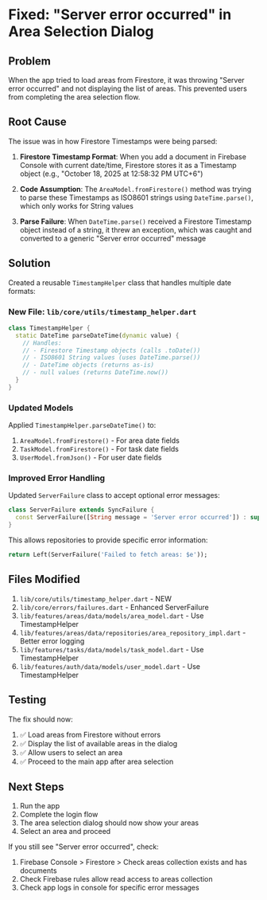 # Fixed: "Server error occurred" in Area Selection Dialog

## Problem
When the app tried to load areas from Firestore, it was throwing "Server error occurred" and not displaying the list of areas. This prevented users from completing the area selection flow.

## Root Cause
The issue was in how Firestore Timestamps were being parsed:

1. **Firestore Timestamp Format**: When you add a document in Firebase Console with current date/time, Firestore stores it as a Timestamp object (e.g., "October 18, 2025 at 12:58:32 PM UTC+6")

2. **Code Assumption**: The `AreaModel.fromFirestore()` method was trying to parse these Timestamps as ISO8601 strings using `DateTime.parse()`, which only works for String values

3. **Parse Failure**: When `DateTime.parse()` received a Firestore Timestamp object instead of a string, it threw an exception, which was caught and converted to a generic "Server error occurred" message

## Solution
Created a reusable `TimestampHelper` class that handles multiple date formats:

### New File: `lib/core/utils/timestamp_helper.dart`
```dart
class TimestampHelper {
  static DateTime parseDateTime(dynamic value) {
    // Handles:
    // - Firestore Timestamp objects (calls .toDate())
    // - ISO8601 String values (uses DateTime.parse())
    // - DateTime objects (returns as-is)
    // - null values (returns DateTime.now())
  }
}
```

### Updated Models
Applied `TimestampHelper.parseDateTime()` to:
1. `AreaModel.fromFirestore()` - For area date fields
2. `TaskModel.fromFirestore()` - For task date fields  
3. `UserModel.fromJson()` - For user date fields

### Improved Error Handling
Updated `ServerFailure` class to accept optional error messages:
```dart
class ServerFailure extends SyncFailure {
  const ServerFailure([String message = 'Server error occurred']) : super(message);
}
```

This allows repositories to provide specific error information:
```dart
return Left(ServerFailure('Failed to fetch areas: $e'));
```

## Files Modified
1. `lib/core/utils/timestamp_helper.dart` - NEW
2. `lib/core/errors/failures.dart` - Enhanced ServerFailure
3. `lib/features/areas/data/models/area_model.dart` - Use TimestampHelper
4. `lib/features/areas/data/repositories/area_repository_impl.dart` - Better error logging
5. `lib/features/tasks/data/models/task_model.dart` - Use TimestampHelper
6. `lib/features/auth/data/models/user_model.dart` - Use TimestampHelper

## Testing
The fix should now:
1. ✅ Load areas from Firestore without errors
2. ✅ Display the list of available areas in the dialog
3. ✅ Allow users to select an area
4. ✅ Proceed to the main app after area selection

## Next Steps
1. Run the app
2. Complete the login flow
3. The area selection dialog should now show your areas
4. Select an area and proceed

If you still see "Server error occurred", check:
1. Firebase Console > Firestore > Check areas collection exists and has documents
2. Check Firebase rules allow read access to areas collection
3. Check app logs in console for specific error messages
